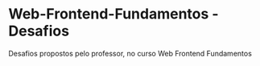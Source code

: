 # Web-Frontend-Fundamentos - Desafios
Desafios propostos pelo professor, no curso Web Frontend Fundamentos
